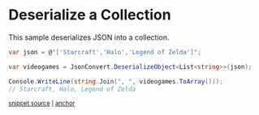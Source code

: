# Deserialize a Collection

This sample deserializes JSON into a collection.

<!-- snippet: DeserializeCollection -->
<a id='snippet-deserializecollection'></a>
```cs
var json = @"['Starcraft','Halo','Legend of Zelda']";

var videogames = JsonConvert.DeserializeObject<List<string>>(json);

Console.WriteLine(string.Join(", ", videogames.ToArray()));
// Starcraft, Halo, Legend of Zelda
```
<sup><a href='/src/Tests/Documentation/Samples/Serializer/DeserializeCollection.cs#L10-L17' title='Snippet source file'>snippet source</a> | <a href='#snippet-deserializecollection' title='Start of snippet'>anchor</a></sup>
<!-- endSnippet -->
